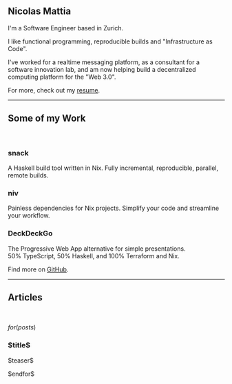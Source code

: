 <div class="intro">

<h2>Nicolas Mattia</h2>

I'm a Software Engineer based in Zurich.

I like functional programming, reproducible builds and "Infrastructure as
Code".

I've worked for a realtime messaging platform, as a consultant for a software
innovation lab, and am now helping build a decentralized computing platform for
the "Web 3.0".

For more, check out my [resume](./resume.html). [<ion-icon
name="cloud-download"></ion-icon>](./resume.pdf)

</div>

<hr>


<div class="portfolio">

<h2>Some of my Work</h2>

<br/>

<div class="portfolio-cards">

<div class="portfolio-card" onclick="location.href = 'https://github.com/nmattia/snack'">
<div class="portfolio-card-container">
<h3><b>snack</b></h3>
<p>
A Haskell build tool written in Nix. Fully incremental, reproducible, parallel,
remote builds.
</p>
</div>
</div>

<div class="portfolio-card" onclick="location.href = 'https://github.com/nmattia/niv'">
<div class="portfolio-card-container">
<h3><b>niv</b></h3>
<p>
Painless dependencies for Nix projects. Simplify your code and streamline your
workflow.
</p>
</div>
</div>

<div class="portfolio-card" onclick="location.href = 'https://beta.deckdeckgo.com/'">
<div class="portfolio-card-container">
<h3><b>DeckDeckGo</b></h3>
<p>
The Progressive Web App alternative for simple presentations. <br/> 50%
TypeScript, 50% Haskell, and 100% Terraform and Nix.
</p>
</div>
</div>
</div>

Find more on [GitHub](https://github.com/nmattia).

</div>

<hr>

<div class="blog" id="blog">

<h2>Articles</h2>

<br/>

<div class="blog-cards">

$for(posts)$
<div class="blog-card" onclick="location.href = '$url$'">
<div class="blog-card-container">
<h3><b>$title$</b></h3>
<p>$teaser$</p>
</div>
</div>
$endfor$

</div>
</div>
